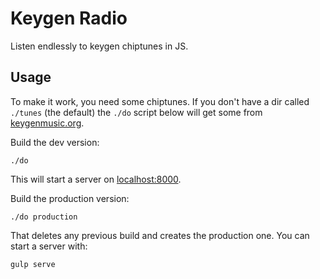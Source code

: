 # Keygen Radio

Listen endlessly to keygen chiptunes in JS.

## Usage

To make it work, you need some chiptunes. If you don't have a dir called
`./tunes` (the default) the `./do` script below will get some from
[keygenmusic.org](http://keygenmusic.org).

Build the dev version:

    ./do

This will start a server on [localhost:8000](http://localhost:8000).

Build the production version:

    ./do production

That deletes any previous build and creates the production one. You can start a
server with:

    gulp serve
